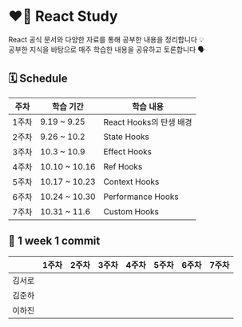 # ❤️‍🔥 React Study
React 공식 문서와 다양한 자료를 통해 공부한 내용을 정리합니다 💡  
공부한 지식을 바탕으로 매주 학습한 내용을 공유하고 토론합니다 🗣️  

## 🗓️ Schedule
|주차|학습 기간|학습 내용|
|--|--|--|
|1주차|9.19 ~ 9.25|React Hooks의 탄생 배경|
|2주차|9.26 ~ 10.2|State Hooks|
|3주차|10.3 ~ 10.9|Effect Hooks|
|4주차|10.10 ~ 10.16|Ref Hooks|
|5주차|10.17 ~ 10.23|Context Hooks|
|6주차|10.24 ~ 10.30|Performance Hooks|
|7주차|10.31 ~ 11.6|Custom Hooks|


## 📝 1 week 1 commit
| |1주차|2주차|3주차|4주차|5주차|6주차|7주차|
|--|--|--|--|--|--|--|--|
|김서로| | | | | | | |
|김준하| | | | | | | |
|이하진| | | | | | | |
